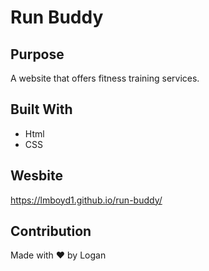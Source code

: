 # Run Buddy

## Purpose
A website that offers fitness training services.

## Built With
* Html
* CSS

## Wesbite
https://lmboyd1.github.io/run-buddy/

## Contribution
Made with ❤️ by Logan